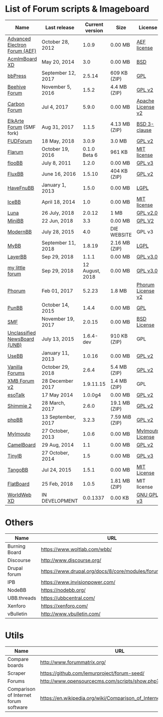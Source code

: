 # List of Forum scripts & Imageboard
Name | Last release | Current version | Size | License
------------ | ------------- | ------------- | ------------- | -------------
[Advanced Electron Forum (AEF)](http://www.anelectron.com/) | October 28, 2012 | 1.0.9 | 0.00 MB | [AEF license](http://www.anelectron.com/about.php?page=license)
[AcmlmBoard XD](https://github.com/ABXD/ABXD) | May 20, 2014 | 3.0 | 0.00 MB | [BSD](https://raw.githubusercontent.com/ABXD/ABXD/master/LICENSE.md)
[bbPress](https://bbpress.org/) | September 12, 2017 | 2.5.14 | 609 KB (ZIP) | [GPL](https://bbpress.org/about/gpl/)
[Beehive Forum](http://www.beehiveforum.co.uk/) | November 5, 2016 | 1.5.2 | 4.4 MB (ZIP) | [GPL v2](https://raw.githubusercontent.com/BeehiveForum/BeehiveForum/master/COPYING)
[Carbon Forum](https://github.com/lincanbin/Carbon-Forum) | Jul 4, 2017 | 5.9.0 | 0.00 MB | [Apache License v2](https://raw.githubusercontent.com/lincanbin/Carbon-Forum/master/LICENSE)
[ElkArte Forum](http://www.elkarte.net/) (SMF fork)| Aug 31, 2017 | 1.1.5 | 4.13 MB (ZIP) | [BSD 3-clause](https://github.com/elkarte/Elkarte/blob/development/LICENSE.txt)
[FUDForum](http://fudforum.org/) | 18 May, 2018 | 3.0.9 | 3.0 MB | [GPL v2](http://www.gnu.org/licenses/gpl-2.0.html)
[Flarum](http://flarum.org/) | October 19, 2016 | 0.1.0 Beta 6 | 961 KB | [MIT license](https://raw.githubusercontent.com/flarum/flarum/master/LICENSE)
[flooBB](https://github.com/rosslagerwall/floobb) | July 8, 2011 | 1.2.0 | 0.00 MB | [GPL v3](https://raw.githubusercontent.com/rosslagerwall/floobb/master/COPYING)
[FluxBB](http://fluxbb.org/) | June 16, 2016 | 1.5.10 | 404 KB (ZIP) | [GPL v2](http://www.gnu.org/licenses/gpl-2.0.html)
[HaveFnuBB](https://github.com/havefnubb/havefnubb) | January 1, 2013 | 1.5.0 | 0.00 MB | [LGPL](http://www.gnu.org/licenses/lgpl.html)
[IceBB](https://github.com/icebb/IceBB) | April 18, 2014 | 1.0 | 0.00 MB | [MIT license](https://raw.githubusercontent.com/icebb/IceBB/master/LICENSE)
[Luna](http://getluna.org/) | 26 July, 2018 | 2.0.12 | 1 MB | [GPL v2.0](https://github.com/GetLuna/Luna/blob/master/LICENSE)
[MiniBB](http://www.minibb.com/) | 22 Jun, 2018 | 3.3 | 0.00 MB | [GPL V2](http://www.minibb.com/commercial_license.html)
[ModernBB](http://modernbb.be/) | July 28, 2015 | 4.0 | DIE WEBSITE | GPL v3
[MyBB](http://www.mybb.com/) | September 11, 2018 | 1.8.19 | 2.16 MB (ZIP) | [LGPL](http://www.gnu.org/licenses/lgpl-3.0.html)
[LayerBB](https://forum.layerbb.com/forum.php) | Sep 29, 2018 | 1.1.1 | 0.00 MB | [GPL v3.0](https://www.gnu.org/licenses/gpl-3.0.en.html)
[my little forum](https://mylittleforum.net/forum/) | Sep 29, 2018 | 12 August, 2018 | 0.00 MB | [GPL v3.0](https://github.com/ilosuna/mylittleforum/blob/master/LICENSE)
[Phorum](http://www.phorum.org/) | Feb 01, 2017 | 5.2.23 | 1.8 MB | [Phorum License v2](http://www.phorum.org/license.txt)
[PunBB](http://punbb.informer.com/) | October 14, 2015 | 1.4.4 | 0.00 MB | [GPL](http://www.gnu.org/copyleft/gpl.html)
[SMF](http://www.simplemachines.org/) | November 19, 2017| 2.0.15 | 0.00 MB | [BSD License](http://www.simplemachines.org/about/smf/license.php)
[Unclassified NewsBoard (UNB)](http://newsboard.unclassified.de/) | July 13, 2015 | 1.6.4-dev | 910 KB (ZIP) | GPL
[UseBB](http://www.usebb.net/) | January 11, 2013 | 1.0.16 | 0.00 MB | [GPL v2](http://www.gnu.org/licenses/old-licenses/gpl-2.0.html)
[Vanilla Forums](https://open.vanillaforums.com) | October 29, 2018 | 2.6.4 | 5.4 MB (ZIP) | [GPL v2](http://www.gnu.org/licenses/gpl-2.0.html)
[XMB Forum v2](http://xmbforum2.com/) | 28 December 2017 | 1.9.11.15 | 1.4 MB (ZIP) | GPL
[esoTalk](http://esotalk.org/) | 17 May 2014 | 1.0.0g4 | 0.00 MB | [GPL v2](https://raw.githubusercontent.com/esotalk/esoTalk/develop/LICENSE.txt)
[Shimmie 2](https://github.com/shish/shimmie2) | 28 March, 2017 | 2.6.0 | 19.1 MB (ZIP) | [GPL v2](http://www.gnu.org/licenses/gpl-2.0.html)
[phpBB](https://www.phpbb.com/) | 13 September, 2017 | 3.2.3 | 7.59 MiB (ZIP) | [GPL v2](https://www.phpbb.com/downloads/license/)
[MyImouto](https://github.com/myimouto/myimouto) | 27 October, 2013 | 1.0.6 | 0.00 MB | [MyImouto License](https://raw.githubusercontent.com/myimouto/myimouto/master/LICENSE)
[CamelBoard](https://github.com/WinterVein/CamelBoard/) | 29 Aug, 2014 | 1.1 | 0.00 MB | [GPL v2](http://www.gnu.org/licenses/gpl-2.0.html)
[TinyIB](https://github.com/tslocum/TinyIB) | 27 October, 2014 | 1.5 | 0.00 MB | [GPL v3](https://raw.githubusercontent.com/tslocum/TinyIB/master/LICENSE)
[TangoBB](https://github.com/TangoBB/TangoBB) | Jul 24, 2015 | 1.5.1 | 0.00 MB | [MIT License](https://github.com/TangoBB/TangoBB/blob/master/LICENSE)
[FlatBoard](http://flatboard.free.fr/) | 25 Feb, 2018 | 1.0.5  | 1.81 MB (ZIP) | MIT license
[WorldWeb XD](https://github.com/WWXD/WorldWeb-XD) | IN DEVELOPMENT | 0.0.1337 | 0.00 KB | [GNU GPL v3](https://github.com/WWXD/WorldWeb-XD/blob/master/License.md)


# Others

Name | URL
------------ | -------------
Burning Board | https://www.woltlab.com/wbb/
Discourse | http://www.discourse.org/
Drupal forum | https://www.drupal.org/docs/8/core/modules/forum/overview
IPB | https://www.invisionpower.com/
NodeBB | https://nodebb.org/
UBB.threads | https://ubbcentral.com/
Xenforo | https://xenforo.com/
vBulletin | http://www.vbulletin.com/


# Utils

Name | URL
------------ | -------------
Compare boards | http://www.forummatrix.org/
Scraper | https://github.com/lemurproject/forum-seed/
Forums | http://www.opensourcecms.com/scripts/show.php?catid=5
Comparison of Internet forum software | https://en.wikipedia.org/wiki/Comparison_of_Internet_forum_software
